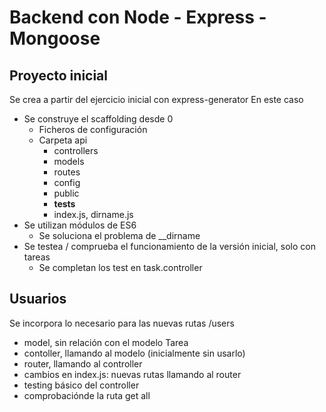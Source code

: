 # Backend con Node - Express - Mongoose

## Proyecto inicial

Se crea a partir del ejercicio inicial con express-generator
En este caso

- Se construye el scaffolding desde 0
  - Ficheros de configuración
  - Carpeta api
    - controllers
    - models
    - routes
    - config
    - public
    - **tests**
    - index.js, dirname.js
- Se utilizan módulos de ES6
  - Se soluciona el problema de \_\_dirname
- Se testea / comprueba el funcionamiento de la versión inicial, solo con tareas
  - Se completan los test en task.controller

## Usuarios

Se incorpora lo necesario para las nuevas rutas /users

- model, sin relación con el modelo Tarea
- contoller, llamando al modelo (inicialmente sin usarlo)
- router, llamando al controller
- cambios en index.js: nuevas rutas llamando al router
- testing básico del controller
- comprobaciónde la ruta get all

